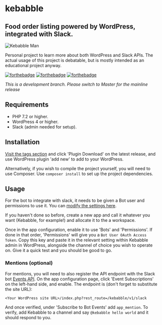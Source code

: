 # kebabble
## Food order listing powered by WordPress, integrated with Slack.

![Kebabble Man][KM]

Personal project to learn more about both WordPress and Slack APIs. The actual
usage of this project is debatable, but is mostly intended as an educational
project anyway.

[![forthebadge][F1]][FU]
[![forthebadge][F2]][FU]
[![forthebadge][F3]][FU]

*This is a development branch. Please switch to Master for the mainline release*

## Requirements
* PHP 7.2 or higher.
* WordPress 4 or higher.
* Slack (admin needed for setup).

## Installation
[Visit the tags section][2] and click 'Plugin Download' on the latest release, 
and use WordPress plugin 'add new' to add to your WordPress.

Alternatively, if you wish to compile the project yourself, you will need to
use Composer. Use `composer install` to set up the project dependencies.

## Usage
For the bot to integrate with slack, it needs to be given a Bot user and
permissions to use it. You can [modify the settings here][1].

If you haven't done so before, create a new app and call it whatever you want 
(Kebabble, for example!) and allocate it to the a workspace. 

Once in the app configuration, enable it to use 'Bots' and 'Permissions'. If 
done in that order, 'Permissions' will give you a `Bot User OAuth Access Token`. 
Copy this key and paste it in the relevant setting within Kebabble admin in 
WordPress, alongside the channel of choice you wish to operate on. Give it a 
quick test and you should be good to go.

### Mentions (optional)
For mentions, you will need to also register the API endpoint with the Slack bot 
[Events API][3]. On the app configuration page, click 'Event Subscriptions' on 
the left-hand side, and enable. The endpoint is (don't forget to substitute the 
site URL):

`<Your WordPress site URL>/index.php?rest_route=/kebabble/v1/slack`

And once verified, under 'Subscribe to Bot Events' add `app_mention`. To verify,
add Kebabble to a channel and say `@kebabble hello world` and it should respond 
to you.

[1]: https://api.slack.com/apps
[2]: https://gitlab.com/soup-bowl/kebabble/tags
[3]: https://api.slack.com/events-api

[KM]: https://www.soupbowl.io/wp-content/uploads/2018/04/kebabbleman.png

[FU]: https://forthebadge.com
[F1]: https://forthebadge.com/images/badges/gluten-free.svg
[F2]: https://forthebadge.com/images/badges/built-with-grammas-recipe.svg
[F3]: https://forthebadge.com/images/badges/compatibility-club-penguin.svg